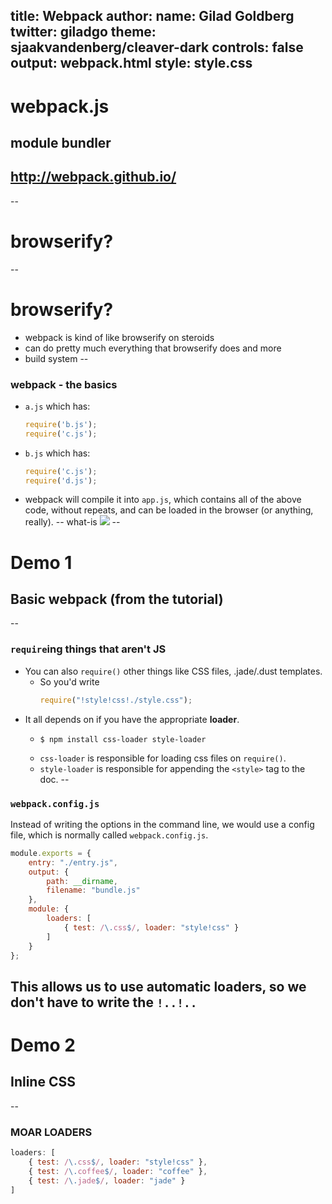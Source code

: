 title: Webpack
author:
	name: Gilad Goldberg
	twitter: giladgo
theme: sjaakvandenberg/cleaver-dark
controls: false
output: webpack.html
style: style.css
--
# webpack.js
## module bundler
## http://webpack.github.io/
--
# browserify?
--
# browserify?
* webpack is kind of like browserify on steroids
* can do pretty much everything that browserify does and more
* build system
--
### webpack - the basics
* `a.js` which has:
  ```javascript
  require('b.js');
  require('c.js');
  ```
* `b.js` which has:
  ```javascript
  require('c.js');
  require('d.js');
  ```
* webpack will compile it into `app.js`, which contains all of the above code, without repeats, and can be loaded in the browser (or anything, really).
-- what-is
![](http://webpack.github.io/assets/what-is-webpack.png)
--
# Demo 1
## Basic webpack (from the tutorial)
--
### `require`ing things that aren't JS
* You can also `require()` other things like CSS files, .jade/.dust templates.
  * So you'd write
  	```javascript
  	require("!style!css!./style.css");
	```
* It all depends on if you have the appropriate **loader**.
  * ```
	$ npm install css-loader style-loader
	```
  * `css-loader` is responsible for loading css files on `require()`.
  * `style-loader` is responsible for appending the `<style>` tag to the doc.
--
### `webpack.config.js`
Instead of writing the options in the command line, we would use a config file, which is normally called `webpack.config.js`.
```javascript
module.exports = {
    entry: "./entry.js",
    output: {
        path: __dirname,
        filename: "bundle.js"
    },
    module: {
        loaders: [
            { test: /\.css$/, loader: "style!css" }
        ]
    }
};
```
This allows us to use automatic loaders, so we don't have to write the `!..!..`
--
# Demo 2
## Inline CSS
--
### MOAR LOADERS
```javascript
loaders: [
    { test: /\.css$/, loader: "style!css" },
	{ test: /\.coffee$/, loader: "coffee" },
	{ test: /\.jade$/, loader: "jade" }
]
```
